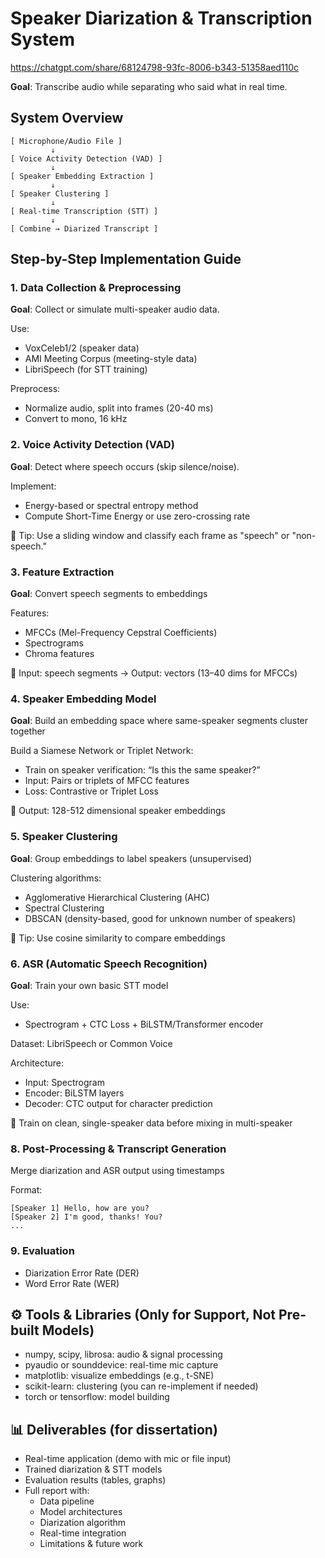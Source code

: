 # Speaker Diarization & Transcription System

https://chatgpt.com/share/68124798-93fc-8006-b343-51358aed110c


**Goal**: Transcribe audio while separating who said what in real time.


## System Overview

```
[ Microphone/Audio File ]
         ↓
[ Voice Activity Detection (VAD) ]
         ↓
[ Speaker Embedding Extraction ]
         ↓
[ Speaker Clustering ]
         ↓
[ Real-time Transcription (STT) ]
         ↓
[ Combine → Diarized Transcript ]
```

## Step-by-Step Implementation Guide

### 1.  Data Collection & Preprocessing

**Goal**: Collect or simulate multi-speaker audio data.

Use:

- VoxCeleb1/2 (speaker data)
- AMI Meeting Corpus (meeting-style data)
- LibriSpeech (for STT training)

Preprocess:
- Normalize audio, split into frames (20-40 ms)
- Convert to mono, 16 kHz

### 2. Voice Activity Detection (VAD)

**Goal**: Detect where speech occurs (skip silence/noise).

Implement:
- Energy-based or spectral entropy method
- Compute Short-Time Energy or use zero-crossing rate

📌 Tip: Use a sliding window and classify each frame as "speech" or "non-speech."


### 3. Feature Extraction
**Goal**: Convert speech segments to embeddings

Features:
- MFCCs (Mel-Frequency Cepstral Coefficients)
- Spectrograms
- Chroma features

📌 Input: speech segments → Output: vectors (13–40 dims for MFCCs)


### 4. Speaker Embedding Model
**Goal**: Build an embedding space where same-speaker segments cluster together

Build a Siamese Network or Triplet Network:
- Train on speaker verification: “Is this the same speaker?”
- Input: Pairs or triplets of MFCC features
- Loss: Contrastive or Triplet Loss

📌 Output: 128-512 dimensional speaker embeddings



### 5. Speaker Clustering
**Goal**: Group embeddings to label speakers (unsupervised)

Clustering algorithms:
- Agglomerative Hierarchical Clustering (AHC)
- Spectral Clustering
- DBSCAN (density-based, good for unknown number of speakers)

📌 Tip: Use cosine similarity to compare embeddings


### 6. ASR (Automatic Speech Recognition)
**Goal**: Train your own basic STT model

Use:
- Spectrogram + CTC Loss + BiLSTM/Transformer encoder

Dataset: LibriSpeech or Common Voice

Architecture:
- Input: Spectrogram
- Encoder: BiLSTM layers
- Decoder: CTC output for character prediction

📌 Train on clean, single-speaker data before mixing in multi-speaker


<!-- ### 7. Synchronization & Real-Time Handling
Stream from microphone using pyaudio or sounddevice

Process in small time chunks (e.g. 1–2 sec buffers)

Use queues/threads to keep VAD, diarization, and STT pipelines running in parallel -->



### 8. Post-Processing & Transcript Generation
Merge diarization and ASR output using timestamps

Format:
```
[Speaker 1] Hello, how are you?
[Speaker 2] I'm good, thanks! You?
...
```


### 9. Evaluation
- Diarization Error Rate (DER)
- Word Error Rate (WER)
<!-- - Real-time factor (RTF) for speed -->


## ⚙️ Tools & Libraries (Only for Support, Not Pre-built Models)
- numpy, scipy, librosa: audio & signal processing
- pyaudio or sounddevice: real-time mic capture
- matplotlib: visualize embeddings (e.g., t-SNE)
- scikit-learn: clustering (you can re-implement if needed)
- torch or tensorflow: model building



## 📊 Deliverables (for dissertation)
- Real-time application (demo with mic or file input)
- Trained diarization & STT models
- Evaluation results (tables, graphs)
- Full report with:
    - Data pipeline
    - Model architectures
    - Diarization algorithm
    - Real-time integration
    - Limitations & future work






